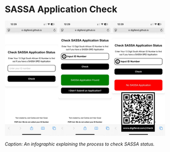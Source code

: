 # SASSA Application Check

![Check SASSA Infographic](https://raw.githubusercontent.com/Digifend/SASSA-Check/main/images/CheckSASSAInfographic.png)

*Caption: An infographic explaining the process to check SASSA status.*
